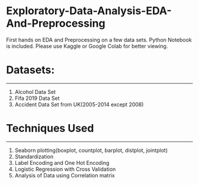 # Exploratory-Data-Analysis-EDA-And-Preprocessing
First hands on EDA and Preprocessing on a few data sets. Python Notebook is included. Please use Kaggle or Google Colab for better viewing.

# Datasets:
-----------------------------
1. Alcohol Data Set
2. Fifa 2019 Data Set
3. Accident Data Set from UK(2005-2014 except 2008)

# Techniques Used
-----------------------------
1. Seaborn plotting(boxplot, countplot, barplot, distplot, jointplot)
2. Standardization
3. Label Encoding and One Hot Encoding
4. Logistic Regression with Cross Validation
5. Analysis of Data using Correlation matrix
